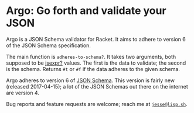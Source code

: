 Argo: Go forth and validate your JSON
====

Argo is a JSON Schema validator for Racket. It aims to adhere to version 6 of the JSON Schema specification.

The main function is `adheres-to-schema?`. It takes two arguments, both supposed to be [jsexpr?](https://docs.racket-lang.org/json/index.html?q=jsexpr%3F#%28def._%28%28lib._json%2Fmain..rkt%29._jsexpr~3f%29%29) values. The first is the data to validate; the second is the schema. Returns `#t` or `#f` if the data adheres to the given schema.

Argo adheres to version 6 of [JSON Schema](http://json-schema.org). This version is fairly new (released 2017-04-15); a lot of the JSON Schemas out there on the internet are version 4.

Bug reports and feature requests are welcome; reach me at [`jesse@lisp.sh`](mailto:jesse@lisp.sh).
